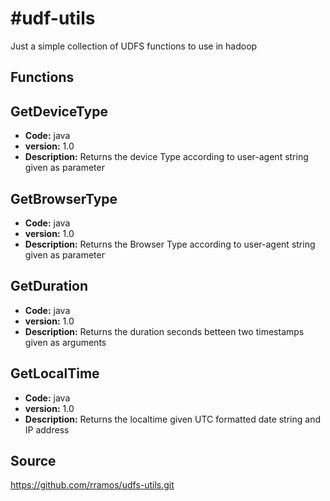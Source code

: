 #udf-utils
=========

Just a simple collection of UDFS functions to use in hadoop

Functions
--------

GetDeviceType
-------------

 - **Code:** java
 - **version:** 1.0
 - **Description:** Returns the device Type according to user-agent string given as parameter

GetBrowserType
-------------

 - **Code:** java
 - **version:** 1.0
 - **Description:** Returns the Browser Type according to user-agent string given as parameter

GetDuration
-------------

 - **Code:** java
 - **version:** 1.0
 - **Description:** Returns the duration seconds betteen two timestamps given as arguments

GetLocalTime
-------------

 - **Code:** java
 - **version:** 1.0
 - **Description:** Returns the localtime given UTC formatted date string and IP address


Source
------

https://github.com/rramos/udfs-utils.git
 
